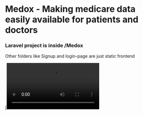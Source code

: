 # Medox - Making medicare data easily available for patients and doctors

### Laravel project is inside /Medox
Other folders like Signup and login-page are just static frontend

[![Watch screen recording of the Android App](https://github.com/Keshav2136/medox/blob/master/Medocs%20Android%20App.mp4)